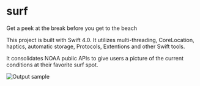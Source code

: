 # surf
Get a peek at the break before you get to the beach

This project is built with Swift 4.0. It utilizes multi-threading, CoreLocation, haptics, automatic storage, Protocols, Extentions and other Swift tools.

It consolidates NOAA public APIs to give users a picture of the current conditions at their favorite surf spot. 


![Output sample](https://github.com/allenspicer/demo_project/raw/master/app_open_demo.gif)

